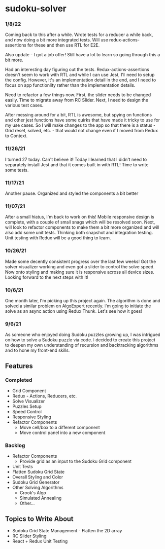 # sudoku-solver

### 1/8/22

Coming back to this after a while. Wrote tests for a reducer a while back, and now doing a bit more integrated tests. Will use redux-actions-assertions for these and then use RTL for E2E.

Also update - I got a job offer! Still have a lot to learn so going through this a bit more.

Had an interesting day figuring out the tests. Redux-actions-assertions doesn't seem to work with RTL and while I can use Jest, I'll need to setup the config. However, it's an implementation detail in the end, and I need to focus on app functionlity rather than the implementation details.

Need to refactor a few things now. First, the slider needs to be changed easily. Time to migrate away from RC Slider. Next, I need to design the various test cases.

After messing around for a bit, RTL is awesome, but spying on functions and other jest functions have some quirks that have made it tricky to use for my use cases. So I will make changes to the app so that there is a status - Grid reset, solved, etc. - that would not change even if I moved from Redux to Context.

### 11/26/21

I turned 27 today. Can't believe it! Today I learned that I didn't need to separately install Jest and that it comes built in with RTL! Time to write some tests.

### 11/17/21

Another pause. Organized and styled the components a bit better

### 11/07/21

After a small hiatus, I'm back to work on this! Mobile responsive design is complete, with a couple of small snags which will be resolved soon. Next, will look to refactor components to make them a bit more organized and will also add some unit tests. Thinking both snapshot and integration testing. Unit testing with Redux will be a good thing to learn.

### 10/26/21

Made some decently consistent progress over the last few weeks! Got the solver visualizer working and even got a slider to control the solve speed. Now onto styling and making sure it is responsive across all device sizes. Looking forward to the next steps with it!

### 10/6/21

One month later, I'm picking up this project again. The algorithm is done and solved a similar problem on AlgoExpert recently. I'm going to initiate the solve as an async action using Redux Thunk. Let's see how it goes!

### 9/6/21

As someone who enjoyed doing Sudoku puzzles growing up, I was intrigued on how to solve a Sudoku puzzle via code. I decided to create this project to deepen my own understanding of recursion and backtracking algorithms and to hone my front-end skills.

## Features

### Completed

- Grid Component
- Redux - Actions, Reducers, etc.
- Solve Visualizer
- Puzzles Setup
- Speed Control
- Responsive Styling
- Refactor Components
  - Move cell/box to a different component
  - Move control panel into a new component

### Backlog

- Refactor Components
  - Provide grid as an input to the Sudoku Grid component
- Unit Tests
- Flatten Sudoku Grid State
- Overall Styling and Color
- Sudoku Grid Generator
- Other Solving Algorithms
  - Crook's Algo
  - Simulated Annealing
  - Other...

## Topics to Write About

- Sudoku Grid State Management - Flatten the 2D array
- RC Slider Styling
- React + Redux Unit Testing
